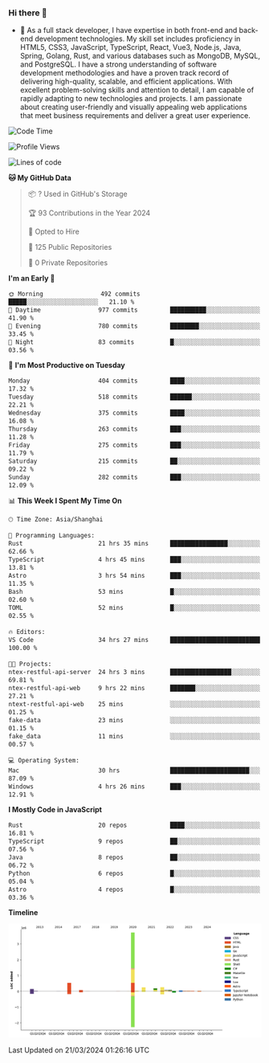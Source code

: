 ### Hi there 👋

- 🌱 As a full stack developer, I have expertise in both front-end and back-end development technologies. My skill set includes proficiency in HTML5, CSS3, JavaScript, TypeScript, React, Vue3, Node.js, Java, Spring, Golang, Rust, and various databases such as MongoDB, MySQL, and PostgreSQL. I have a strong understanding of software development methodologies and have a proven track record of delivering high-quality, scalable, and efficient applications. With excellent problem-solving skills and attention to detail, I am capable of rapidly adapting to new technologies and projects. I am passionate about creating user-friendly and visually appealing web applications that meet business requirements and deliver a great user experience.

<!--START_SECTION:waka-->
![Code Time](http://img.shields.io/badge/Code%20Time-1%2C266%20hrs%2011%20mins-blue)

![Profile Views](http://img.shields.io/badge/Profile%20Views-0-blue)

![Lines of code](https://img.shields.io/badge/From%20Hello%20World%20I%27ve%20Written-5.6%20million%20lines%20of%20code-blue)

**🐱 My GitHub Data** 

> 📦 ? Used in GitHub's Storage 
 > 
> 🏆 93 Contributions in the Year 2024
 > 
> 💼 Opted to Hire
 > 
> 📜 125 Public Repositories 
 > 
> 🔑 0 Private Repositories 
 > 
**I'm an Early 🐤** 

```text
🌞 Morning                492 commits         █████░░░░░░░░░░░░░░░░░░░░   21.10 % 
🌆 Daytime                977 commits         ██████████░░░░░░░░░░░░░░░   41.90 % 
🌃 Evening                780 commits         ████████░░░░░░░░░░░░░░░░░   33.45 % 
🌙 Night                  83 commits          █░░░░░░░░░░░░░░░░░░░░░░░░   03.56 % 
```
📅 **I'm Most Productive on Tuesday** 

```text
Monday                   404 commits         ████░░░░░░░░░░░░░░░░░░░░░   17.32 % 
Tuesday                  518 commits         ██████░░░░░░░░░░░░░░░░░░░   22.21 % 
Wednesday                375 commits         ████░░░░░░░░░░░░░░░░░░░░░   16.08 % 
Thursday                 263 commits         ███░░░░░░░░░░░░░░░░░░░░░░   11.28 % 
Friday                   275 commits         ███░░░░░░░░░░░░░░░░░░░░░░   11.79 % 
Saturday                 215 commits         ██░░░░░░░░░░░░░░░░░░░░░░░   09.22 % 
Sunday                   282 commits         ███░░░░░░░░░░░░░░░░░░░░░░   12.09 % 
```


📊 **This Week I Spent My Time On** 

```text
🕑︎ Time Zone: Asia/Shanghai

💬 Programming Languages: 
Rust                     21 hrs 35 mins      ████████████████░░░░░░░░░   62.66 % 
TypeScript               4 hrs 45 mins       ███░░░░░░░░░░░░░░░░░░░░░░   13.81 % 
Astro                    3 hrs 54 mins       ███░░░░░░░░░░░░░░░░░░░░░░   11.35 % 
Bash                     53 mins             █░░░░░░░░░░░░░░░░░░░░░░░░   02.60 % 
TOML                     52 mins             █░░░░░░░░░░░░░░░░░░░░░░░░   02.55 % 

🔥 Editors: 
VS Code                  34 hrs 27 mins      █████████████████████████   100.00 % 

🐱‍💻 Projects: 
ntex-restful-api-server  24 hrs 3 mins       █████████████████░░░░░░░░   69.81 % 
ntex-restful-api-web     9 hrs 22 mins       ███████░░░░░░░░░░░░░░░░░░   27.21 % 
ntext-restful-api-web    25 mins             ░░░░░░░░░░░░░░░░░░░░░░░░░   01.25 % 
fake-data                23 mins             ░░░░░░░░░░░░░░░░░░░░░░░░░   01.15 % 
fake_data                11 mins             ░░░░░░░░░░░░░░░░░░░░░░░░░   00.57 % 

💻 Operating System: 
Mac                      30 hrs              ██████████████████████░░░   87.09 % 
Windows                  4 hrs 26 mins       ███░░░░░░░░░░░░░░░░░░░░░░   12.91 % 
```

**I Mostly Code in JavaScript** 

```text
Rust                     20 repos            ████░░░░░░░░░░░░░░░░░░░░░   16.81 % 
TypeScript               9 repos             ██░░░░░░░░░░░░░░░░░░░░░░░   07.56 % 
Java                     8 repos             ██░░░░░░░░░░░░░░░░░░░░░░░   06.72 % 
Python                   6 repos             █░░░░░░░░░░░░░░░░░░░░░░░░   05.04 % 
Astro                    4 repos             █░░░░░░░░░░░░░░░░░░░░░░░░   03.36 % 
```



**Timeline**

![Lines of Code chart](https://raw.githubusercontent.com/elton/elton/main/assets/bar_graph.png)


 Last Updated on 21/03/2024 01:26:16 UTC
<!--END_SECTION:waka-->

<!--
**elton/elton** is a ✨ _special_ ✨ repository because its `README.md` (this file) appears on your GitHub profile.

Here are some ideas to get you started:

- 🔭 I’m currently working on ...
- 🌱 I’m currently learning ...
- 👯 I’m looking to collaborate on ...
- 🤔 I’m looking for help with ...
- 💬 Ask me about ...
- 📫 How to reach me: ...
- 😄 Pronouns: ...
- ⚡ Fun fact: ...
-->
